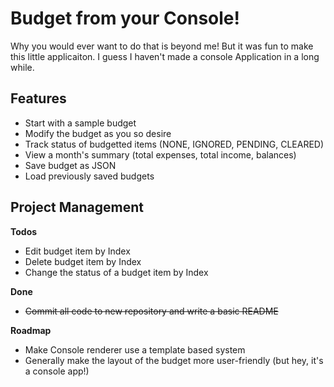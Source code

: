 # Budget from your Console!

Why you would ever want to do that is beyond me! But it was fun to make this little applicaiton. I guess I haven't made a console Application in a long while.

## Features

- Start with a sample budget
- Modify the budget as you so desire
- Track status of budgetted items (NONE, IGNORED, PENDING, CLEARED)
- View a month's summary (total expenses, total income, balances)
- Save budget as JSON
- Load previously saved budgets

## Project Management

**Todos**

- Edit budget item by Index
- Delete budget item by Index
- Change the status of a budget item by Index

**Done**

- ~~Commit all code to new repository and write a basic README~~

**Roadmap**

- Make Console renderer use a template based system
- Generally make the layout of the budget more user-friendly (but hey, it's a console app!)